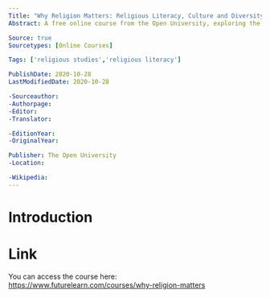 ```yaml
---
Title: "Why Religion Matters: Religious Literacy, Culture and Diversity"
Abstract: A free online course from the Open University, exploring the importance of religious literacy.

Source: true
Sourcetypes: [Online Courses]

Tags: ['religious studies','religious literacy']

PublishDate: 2020-10-28
LastModifiedDate: 2020-10-28

-Sourceauthor:
-Authorpage:
-Editor:
-Translator:

-EditionYear:
-OriginalYear:

Publisher: The Open University
-Location:

-Wikipedia:
---
```

# Introduction

# Link
You can access the course here: https://www.futurelearn.com/courses/why-religion-matters